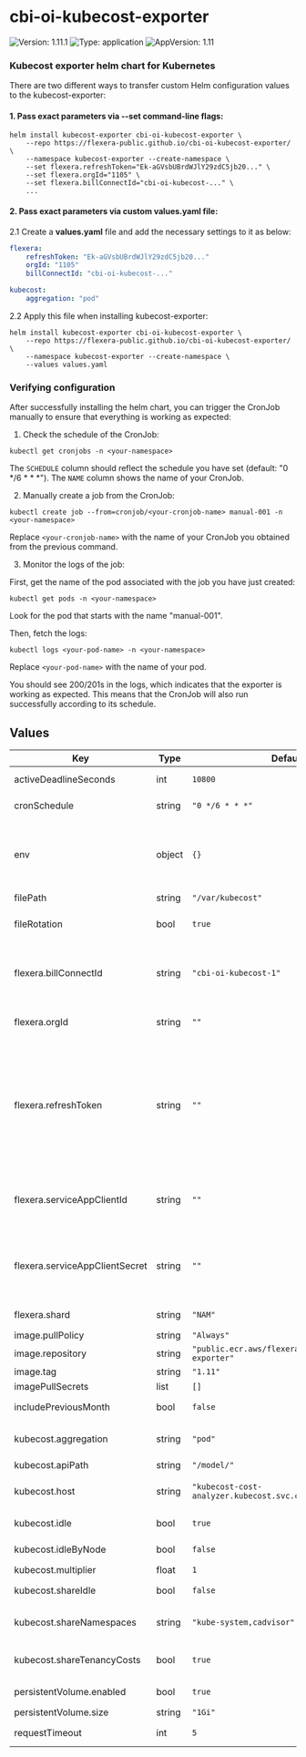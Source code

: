 # cbi-oi-kubecost-exporter

![Version: 1.11.1](https://img.shields.io/badge/Version-1.11.1-informational?style=flat-square) ![Type: application](https://img.shields.io/badge/Type-application-informational?style=flat-square) ![AppVersion: 1.11](https://img.shields.io/badge/AppVersion-1.11-informational?style=flat-square)

### Kubecost exporter helm chart for Kubernetes

There are two different ways to transfer custom Helm configuration values to the kubecost-exporter:

#### 1. Pass exact parameters via --set command-line flags:

```
helm install kubecost-exporter cbi-oi-kubecost-exporter \
    --repo https://flexera-public.github.io/cbi-oi-kubecost-exporter/ \
    --namespace kubecost-exporter --create-namespace \
    --set flexera.refreshToken="Ek-aGVsbUBrdWJlY29zdC5jb20..." \
    --set flexera.orgId="1105" \
    --set flexera.billConnectId="cbi-oi-kubecost-..." \
    ...
```

#### 2. Pass exact parameters via custom values.yaml file:

2.1 Create a **values.yaml** file and add the necessary settings to it as below:

```yml
flexera:
    refreshToken: "Ek-aGVsbUBrdWJlY29zdC5jb20..."
    orgId: "1105"
    billConnectId: "cbi-oi-kubecost-..."

kubecost:
    aggregation: "pod"
```

2.2 Apply this file when installing kubecost-exporter:

```
helm install kubecost-exporter cbi-oi-kubecost-exporter \
    --repo https://flexera-public.github.io/cbi-oi-kubecost-exporter/ \
    --namespace kubecost-exporter --create-namespace \
    --values values.yaml
```

### Verifying configuration

After successfully installing the helm chart, you can trigger the CronJob manually to ensure that everything is working as expected:

1. Check the schedule of the CronJob:

```
kubectl get cronjobs -n <your-namespace>
```

The `SCHEDULE` column should reflect the schedule you have set (default: "0 \*/6 \* \* \*"). The `NAME` column shows the name of your CronJob.

2. Manually create a job from the CronJob:

```
kubectl create job --from=cronjob/<your-cronjob-name> manual-001 -n <your-namespace>
```

Replace `<your-cronjob-name>` with the name of your CronJob you obtained from the previous command.

3. Monitor the logs of the job:

First, get the name of the pod associated with the job you have just created:

```
kubectl get pods -n <your-namespace>
```

Look for the pod that starts with the name "manual-001".

Then, fetch the logs:

```
kubectl logs <your-pod-name> -n <your-namespace>
```

Replace `<your-pod-name>` with the name of your pod.

You should see 200/201s in the logs, which indicates that the exporter is working as expected. This means that the CronJob will also run successfully according to its schedule.

## Values

| Key | Type | Default | Description |
|-----|------|---------|-------------|
| activeDeadlineSeconds | int | `10800` | The maximum duration in seconds for the cron job to complete |
| cronSchedule | string | `"0 */6 * * *"` | Setting up a cronJob scheduler to run an export task at the desired time. |
| env | object | `{}` | Pod environment variables. Example using envs to use proxy: {"NO_PROXY": ".svc,.cluster.local", "HTTP_PROXY": "http://proxy.example.com:80", "HTTPS_PROXY": "http://proxy.example.com:80"} |
| filePath | string | `"/var/kubecost"` | File path to mount persistent volume. |
| fileRotation | bool | `true` | Indicates whether to delete files generated for previous months. Default is true. Note: current and previous months data is kept. |
| flexera.billConnectId | string | `"cbi-oi-kubecost-1"` | The ID of the bill connect to which to upload the data. To learn more about Bill Connect, and how to obtain your BILL_CONNECT_ID, please refer to [Creating Kubecost CBI Bill Connect](https://docs.flexera.com/flexera/EN/Optima/CreateKubecostBillConnect.htm) in the Flexera documentation. |
| flexera.orgId | string | `""` | The ID of your Flexera One organization, please refer to [Organization ID Unique Identifier](https://docs.flexera.com/flexera/EN/FlexeraAPI/APIKeyConcepts.htm#gettingstarted_2697534192_1120261) in the Flexera documentation. |
| flexera.refreshToken | string | `""` | The refresh token used to obtain an access token for the Flexera One API. Please refer to [Generating a Refresh Token](https://docs.flexera.com/flexera/EN/FlexeraAPI/GenerateRefreshToken.htm) in the Flexera documentation. You can provide the refresh token in two ways: 1. Directly as a string:    refreshToken: "your_token_here" 2. Reference it from a Kubernetes secret:    refreshToken:      valueFrom:        secretKeyRef:          name: flexera-secrets  # Name of the Kubernetes secret          key: refresh_token     # Key in the secret containing the refresh token |
| flexera.serviceAppClientId | string | `""` | The service account client ID used to obtain an access token for the Flexera One API. Please refer to [Using a Service Account](https://docs.flexera.com/flexera/EN/FlexeraAPI/ServiceAccounts.htm?Highlight=service%20account) in the Flexera documentation. This parameter is incompatible with **refreshToken**, use only one of them. |
| flexera.serviceAppClientSecret | string | `""` | The service account client secret used to obtain an access token for the Flexera One API. Please refer to [Using a Service Account](https://docs.flexera.com/flexera/EN/FlexeraAPI/ServiceAccounts.htm?Highlight=service%20account) in the Flexera documentation. This parameter is incompatible with **refreshToken**, use only one of them. |
| flexera.shard | string | `"NAM"` | The zone of your Flexera One account. Valid values are NAM, EU or AU. |
| image.pullPolicy | string | `"Always"` |  |
| image.repository | string | `"public.ecr.aws/flexera/cbi-oi-kubecost-exporter"` |  |
| image.tag | string | `"1.11"` |  |
| imagePullSecrets | list | `[]` |  |
| includePreviousMonth | bool | `false` | Indicates whether to collect and export previous month. |
| kubecost.aggregation | string | `"pod"` | The level of granularity to use when aggregating the cost data. Valid values are namespace, controller, or pod. |
| kubecost.apiPath | string | `"/model/"` | The base path for the Kubecost API endpoint. |
| kubecost.host | string | `"kubecost-cost-analyzer.kubecost.svc.cluster.local:9090"` | Default kubecost-cost-analyzer service host on the current cluster. For current cluster is serviceName.namespaceName.svc.cluster.local |
| kubecost.idle | bool | `true` | Indicates whether to include cost of idle resources. |
| kubecost.idleByNode | bool | `false` | Indicates whether idle allocations are created on a per node basis. |
| kubecost.multiplier | float | `1` | Optional multiplier for costs. |
| kubecost.shareIdle | bool | `false` | Indicates whether allocate idle cost proportionally across non-idle resources. |
| kubecost.shareNamespaces | string | `"kube-system,cadvisor"` | Comma-separated list of namespaces to share costs with the remaining non-idle, unshared allocations. |
| kubecost.shareTenancyCosts | bool | `true` | Indicates whether to share the cost of cluster overhead assets across tenants of those resources. |
| persistentVolume.enabled | bool | `true` | Enable Persistent Volume. Recommended setting is true to prevent loss of historical data. |
| persistentVolume.size | string | `"1Gi"` | Persistent Volume size. |
| requestTimeout | int | `5` | Indicates the timeout per each request in minutes. |

